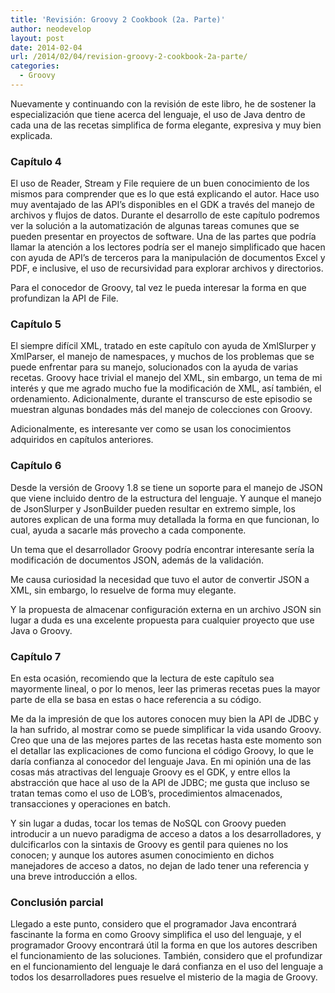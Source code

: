 ```yaml
---
title: 'Revisión: Groovy 2 Cookbook (2a. Parte)'
author: neodevelop
layout: post
date: 2014-02-04
url: /2014/02/04/revision-groovy-2-cookbook-2a-parte/
categories:
  - Groovy
---
```

Nuevamente y continuando con la revisión de este libro, he de sostener la especialización que tiene acerca del lenguaje, el uso de Java dentro de cada una de las recetas simplifica de forma elegante, expresiva y muy bien explicada.

### Capítulo 4

El uso de Reader, Stream y File requiere de un buen conocimiento de los mismos para comprender que es lo que está explicando el autor. Hace uso muy aventajado de las API’s disponibles en el GDK a través del manejo de archivos y flujos de datos. Durante el desarrollo de este capítulo podremos ver la solución a la automatización de algunas tareas comunes que se pueden presentar en proyectos de software. Una de las partes que podría llamar la atención a los lectores podría ser el manejo simplificado que hacen con ayuda de API’s de terceros para la manipulación de documentos Excel y PDF, e inclusive, el uso de recursividad para explorar archivos y directorios.

Para el conocedor de Groovy, tal vez le pueda interesar la forma en que profundizan la API de File.

### Capítulo 5

El siempre difícil XML, tratado en este capítulo con ayuda de XmlSlurper y XmlParser, el manejo de namespaces, y muchos de los problemas que se puede enfrentar para su manejo, solucionados con la ayuda de varias recetas. Groovy hace trivial el manejo del XML, sin embargo, un tema de mi interés y que me agrado mucho fue la modificación de XML, así también, el ordenamiento. Adicionalmente, durante el transcurso de este episodio se muestran algunas bondades más del manejo de colecciones con Groovy.

Adicionalmente, es interesante ver como se usan los conocimientos adquiridos en capítulos anteriores.

### Capítulo 6

Desde la versión de Groovy 1.8 se tiene un soporte para el manejo de JSON que viene incluido dentro de la estructura del lenguaje. Y aunque el manejo de JsonSlurper y JsonBuilder pueden resultar en extremo simple, los autores explican de una forma muy detallada la forma en que funcionan, lo cual, ayuda a sacarle más provecho a cada componente.

Un tema que el desarrollador Groovy podría encontrar interesante sería la modificación de documentos JSON, además de la validación.

Me causa curiosidad la necesidad que tuvo el autor de convertir JSON a XML, sin embargo, lo resuelve de forma muy elegante.

Y la propuesta de almacenar configuración externa en un archivo JSON sin lugar a duda es una excelente propuesta para cualquier proyecto que use Java o Groovy.

### Capítulo 7

En esta ocasión, recomiendo que la lectura de este capítulo sea mayormente lineal, o por lo menos, leer las primeras recetas pues la mayor parte de ella se basa en estas o hace referencia a su código.

Me da la impresión de que los autores conocen muy bien la API de JDBC y la han sufrido, al mostrar como se puede simplificar la vida usando Groovy. Creo que una de las mejores partes de las recetas hasta este momento son el detallar las explicaciones de como funciona el código Groovy, lo que le daría confianza al conocedor del lenguaje Java. En mi opinión una de las cosas más atractivas del lenguaje Groovy es el GDK, y entre ellos la abstracción que hace al uso de la API de JDBC; me gusta que incluso se tratan temas como el uso de LOB’s, procedimientos almacenados, transacciones y operaciones en batch.

Y sin lugar a dudas, tocar los temas de NoSQL con Groovy pueden introducir a un nuevo paradigma de acceso a datos a los desarrolladores, y dulcificarlos con la sintaxis de Groovy es gentil para quienes no los conocen; y aunque los autores asumen conocimiento en dichos manejadores de acceso a datos, no dejan de lado tener una referencia y una breve introducción a ellos.

### Conclusión parcial

Llegado a este punto, considero que el programador Java encontrará fascinante la forma en como Groovy simplifica el uso del lenguaje, y el programador Groovy encontrará útil la forma en que los autores describen el funcionamiento de las soluciones. También, considero que el profundizar en el funcionamiento del lenguaje le dará confianza en el uso del lenguaje a todos los desarrolladores pues resuelve el misterio de la magia de Groovy.